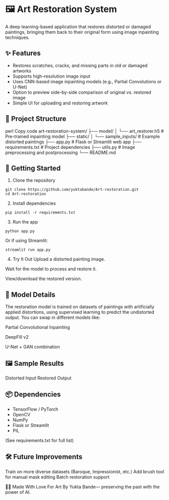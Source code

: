 # 🖼️ Art Restoration System
A deep learning-based application that restores distorted or damaged paintings, bringing them back to their original form using image inpainting techniques.

## ✨ Features
- Restores scratches, cracks, and missing parts in old or damaged artworks
- Supports high-resolution image input
- Uses CNN-based image inpainting models (e.g., Partial Convolutions or U-Net)
- Option to preview side-by-side comparison of original vs. restored image
- Simple UI for uploading and restoring artwork

## 📁 Project Structure
perl
Copy code
art-restoration-system/
├── model/
│   └── art_restorer.h5          # Pre-trained inpainting model
├── static/
│   └── sample_inputs/           # Example distorted paintings
├── app.py                       # Flask or Streamlit web app
├── requirements.txt             # Project dependencies
├── utils.py                     # Image preprocessing and postprocessing
└── README.md

## 🚀 Getting Started
1. Clone the repository
```
git clone https://github.com/yuktabande/Art-restoration.git
cd Art-restoration
```
2. Install dependencies
```
pip install -r requirements.txt
```
3. Run the app
```
python app.py
```
Or if using Streamlit:
```
streamlit run app.py
```
4. Try It Out
Upload a distorted painting image.

Wait for the model to process and restore it.

View/download the restored version.

## 🧠 Model Details
The restoration model is trained on datasets of paintings with artificially applied distortions, using supervised learning to predict the undistorted output. You can swap in different models like:

Partial Convolutional Inpainting

DeepFill v2

U-Net + GAN combination

## 🖼️ Sample Results
Distorted Input	Restored Output

## 📦 Dependencies
- TensorFlow / PyTorch
- OpenCV
- NumPy
- Flask or Streamlit
- PIL

(See requirements.txt for full list)

## 🛠️ Future Improvements
Train on more diverse datasets (Baroque, Impressionist, etc.)
Add brush tool for manual mask editing
Batch restoration support

👩‍🎨 Made With Love For Art
By  Yukta Bande— preserving the past with the power of AI.

